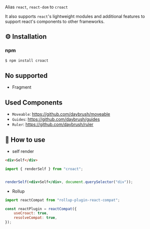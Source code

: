 
Alias `react`, `react-dom` to `croact`

It also supports `react`'s lightweight modules and additional features to support react's components to other frameworks.

## ⚙️ Installation
### npm
```bash
$ npm install croact
```

## No supported
* Fragment


## Used Components
* `Moveable`: https://github.com/daybrush/moveable
* `Guides`: https://github.com/daybrush/guides
* `Ruler`: https://github.com/daybrush/ruler



## 🚀 How to use
* self render
```html
<div>Self</div>
```

```jsx
import { renderSelf } from "croact";


renderSelf(<div>Self</div>, document.querySelector("div"));

```
* Rollup
```js
import reactCompat from "rollup-plugin-react-compat";

const reactPlugin = reactCompat({
    useCroact: true,
    resolveCompat: true,
});

```
